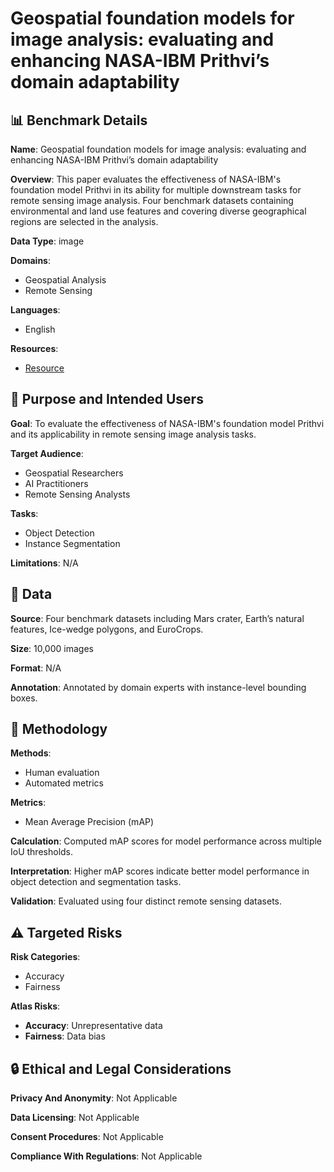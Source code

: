 # Geospatial foundation models for image analysis: evaluating and enhancing NASA-IBM Prithvi’s domain adaptability

## 📊 Benchmark Details

**Name**: Geospatial foundation models for image analysis: evaluating and enhancing NASA-IBM Prithvi’s domain adaptability

**Overview**: This paper evaluates the effectiveness of NASA-IBM's foundation model Prithvi in its ability for multiple downstream tasks for remote sensing image analysis. Four benchmark datasets containing environmental and land use features and covering diverse geographical regions are selected in the analysis.

**Data Type**: image

**Domains**:
- Geospatial Analysis
- Remote Sensing

**Languages**:
- English

**Resources**:
- [Resource](https://doi.org/10.48550/arXiv.2310.18660)

## 🎯 Purpose and Intended Users

**Goal**: To evaluate the effectiveness of NASA-IBM's foundation model Prithvi and its applicability in remote sensing image analysis tasks.

**Target Audience**:
- Geospatial Researchers
- AI Practitioners
- Remote Sensing Analysts

**Tasks**:
- Object Detection
- Instance Segmentation

**Limitations**: N/A

## 💾 Data

**Source**: Four benchmark datasets including Mars crater, Earth’s natural features, Ice-wedge polygons, and EuroCrops.

**Size**: 10,000 images

**Format**: N/A

**Annotation**: Annotated by domain experts with instance-level bounding boxes.

## 🔬 Methodology

**Methods**:
- Human evaluation
- Automated metrics

**Metrics**:
- Mean Average Precision (mAP)

**Calculation**: Computed mAP scores for model performance across multiple IoU thresholds.

**Interpretation**: Higher mAP scores indicate better model performance in object detection and segmentation tasks.

**Validation**: Evaluated using four distinct remote sensing datasets.

## ⚠️ Targeted Risks

**Risk Categories**:
- Accuracy
- Fairness

**Atlas Risks**:
- **Accuracy**: Unrepresentative data
- **Fairness**: Data bias

## 🔒 Ethical and Legal Considerations

**Privacy And Anonymity**: Not Applicable

**Data Licensing**: Not Applicable

**Consent Procedures**: Not Applicable

**Compliance With Regulations**: Not Applicable
